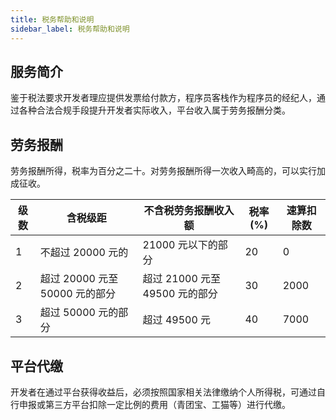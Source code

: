 ```yaml
---
title: 税务帮助和说明
sidebar_label: 税务帮助和说明
---
```


## 服务简介

鉴于税法要求开发者理应提供发票给付款方，程序员客栈作为程序员的经纪人，通过各种合法合规手段提升开发者实际收入，平台收入属于劳务报酬分类。

## 劳务报酬

劳务报酬所得，税率为百分之二十。对劳务报酬所得一次收入畸高的，可以实行加成征收。

| 级数 | 含税级距                       | 不含税劳务报酬收入额           | 税率(%) | 速算扣除数 |
| ---- | ------------------------------ | ------------------------------ | ------- | ---------- |
| 1    | 不超过 20000 元的              | 21000 元以下的部分             | 20      | 0          |
| 2    | 超过 20000 元至 50000 元的部分 | 超过 21000 元至 49500 元的部分 | 30      | 2000       |
| 3    | 超过 50000 元的部分            | 超过 49500 元                  | 40      | 7000       |

## 平台代缴

开发者在通过平台获得收益后，必须按照国家相关法律缴纳个人所得税，可通过自行申报或第三方平台扣除一定比例的费用（青团宝、工猫等）进行代缴。
